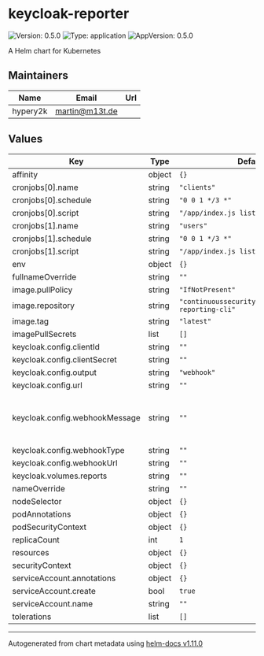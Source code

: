 # keycloak-reporter

![Version: 0.5.0](https://img.shields.io/badge/Version-0.5.0-informational?style=flat-square) ![Type: application](https://img.shields.io/badge/Type-application-informational?style=flat-square) ![AppVersion: 0.5.0](https://img.shields.io/badge/AppVersion-0.5.0-informational?style=flat-square)

A Helm chart for Kubernetes

## Maintainers

| Name | Email | Url |
| ---- | ------ | --- |
| hypery2k | <martin@m13t.de> |  |

## Values

| Key | Type | Default | Description |
|-----|------|---------|-------------|
| affinity | object | `{}` |  |
| cronjobs[0].name | string | `"clients"` |  |
| cronjobs[0].schedule | string | `"0 0 1 */3 *"` |  |
| cronjobs[0].script | string | `"/app/index.js listClients"` |  |
| cronjobs[1].name | string | `"users"` |  |
| cronjobs[1].schedule | string | `"0 0 1 */3 *"` |  |
| cronjobs[1].script | string | `"/app/index.js listUsers"` |  |
| env | object | `{}` |  |
| fullnameOverride | string | `""` |  |
| image.pullPolicy | string | `"IfNotPresent"` |  |
| image.repository | string | `"continuoussecuritytooling/keycloak-reporting-cli"` |  |
| image.tag | string | `"latest"` |  |
| imagePullSecrets | list | `[]` |  |
| keycloak.config.clientId | string | `""` |  |
| keycloak.config.clientSecret | string | `""` |  |
| keycloak.config.output | string | `"webhook"` |  |
| keycloak.config.url | string | `""` |  |
| keycloak.config.webhookMessage | string | `""` | optional message for the webhook post |
| keycloak.config.webhookType | string | `""` |  |
| keycloak.config.webhookUrl | string | `""` |  |
| keycloak.volumes.reports | string | `""` |  |
| nameOverride | string | `""` |  |
| nodeSelector | object | `{}` |  |
| podAnnotations | object | `{}` |  |
| podSecurityContext | object | `{}` |  |
| replicaCount | int | `1` |  |
| resources | object | `{}` |  |
| securityContext | object | `{}` |  |
| serviceAccount.annotations | object | `{}` |  |
| serviceAccount.create | bool | `true` |  |
| serviceAccount.name | string | `""` |  |
| tolerations | list | `[]` |  |

----------------------------------------------
Autogenerated from chart metadata using [helm-docs v1.11.0](https://github.com/norwoodj/helm-docs/releases/v1.11.0)
